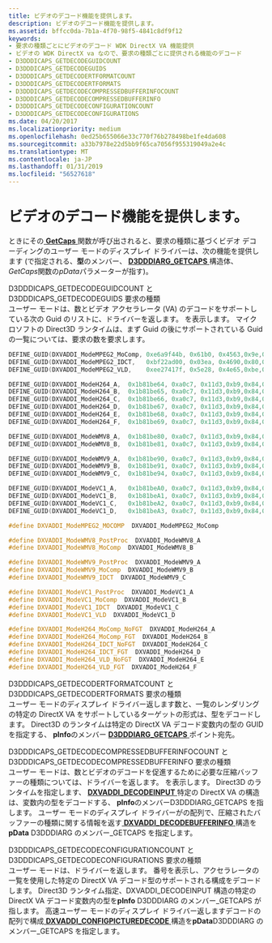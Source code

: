 ```yaml
---
title: ビデオのデコード機能を提供します。
description: ビデオのデコード機能を提供します。
ms.assetid: bffcc0da-7b1a-4f70-98f5-4841c8df9f12
keywords:
- 要求の種類ごとにビデオのデコード WDK DirectX VA 機能提供
- ビデオの WDK DirectX va なので、要求の種類ごとに提供される機能のデコード
- D3DDDICAPS_GETDECODEGUIDCOUNT
- D3DDDICAPS_GETDECODEGUIDS
- D3DDDICAPS_GETDECODERTFORMATCOUNT
- D3DDDICAPS_GETDECODERTFORMATS
- D3DDDICAPS_GETDECODECOMPRESSEDBUFFERINFOCOUNT
- D3DDDICAPS_GETDECODECOMPRESSEDBUFFERINFO
- D3DDDICAPS_GETDECODECONFIGURATIONCOUNT
- D3DDDICAPS_GETDECODECONFIGURATIONS
ms.date: 04/20/2017
ms.localizationpriority: medium
ms.openlocfilehash: 0ed25b655066e33c770f76b278498be1fe4da608
ms.sourcegitcommit: a33b7978e22d5bb9f65ca7056f955319049a2e4c
ms.translationtype: MT
ms.contentlocale: ja-JP
ms.lasthandoff: 01/31/2019
ms.locfileid: "56527618"
---
```

# <a name="providing-capabilities-for-video-decoding"></a>ビデオのデコード機能を提供します。


ときにその[ **GetCaps** ](https://msdn.microsoft.com/library/windows/hardware/ff566762)関数が呼び出されると、要求の種類に基づくビデオ デコーディングのユーザー モードのディスプレイ ドライバーは、次の機能を提供します (で指定される、**型**のメンバー、 [ **D3DDDIARG\_GETCAPS** ](https://msdn.microsoft.com/library/windows/hardware/ff543148)構造体、 *GetCaps*関数の*pData*パラメーターが指す)。

<span id="D3DDDICAPS_GETDECODEGUIDCOUNT_and_D3DDDICAPS_GETDECODEGUIDS_request_types"></span><span id="d3dddicaps_getdecodeguidcount_and_d3dddicaps_getdecodeguids_request_types"></span><span id="D3DDDICAPS_GETDECODEGUIDCOUNT_AND_D3DDDICAPS_GETDECODEGUIDS_REQUEST_TYPES"></span>D3DDDICAPS\_GETDECODEGUIDCOUNT と D3DDDICAPS\_GETDECODEGUIDS 要求の種類  
ユーザー モードは、数とビデオ アクセラレータ (VA) のデコードをサポートしている次の Guid のリストに、ドライバーを返します。 を表示します。 マイクロソフトの Direct3D ランタイムは、まず Guid の後にサポートされている Guid の一覧については、要求の数を要求します。

```cpp
DEFINE_GUID(DXVADDI_ModeMPEG2_MoComp, 0xe6a9f44b, 0x61b0, 0x4563,0x9e,0xa4,0x63,0xd2,0xa3,0xc6,0xfe,0x66);
DEFINE_GUID(DXVADDI_ModeMPEG2_IDCT,   0xbf22ad00, 0x03ea, 0x4690,0x80,0x77,0x47,0x33,0x46,0x20,0x9b,0x7e);
DEFINE_GUID(DXVADDI_ModeMPEG2_VLD,    0xee27417f, 0x5e28, 0x4e65,0xbe,0xea,0x1d,0x26,0xb5,0x08,0xad,0xc9);

DEFINE_GUID(DXVADDI_ModeH264_A,  0x1b81be64, 0xa0c7, 0x11d3,0xb9,0x84,0x00,0xc0,0x4f,0x2e,0x73,0xc5);
DEFINE_GUID(DXVADDI_ModeH264_B,  0x1b81be65, 0xa0c7, 0x11d3,0xb9,0x84,0x00,0xc0,0x4f,0x2e,0x73,0xc5);
DEFINE_GUID(DXVADDI_ModeH264_C,  0x1b81be66, 0xa0c7, 0x11d3,0xb9,0x84,0x00,0xc0,0x4f,0x2e,0x73,0xc5);
DEFINE_GUID(DXVADDI_ModeH264_D,  0x1b81be67, 0xa0c7, 0x11d3,0xb9,0x84,0x00,0xc0,0x4f,0x2e,0x73,0xc5);
DEFINE_GUID(DXVADDI_ModeH264_E,  0x1b81be68, 0xa0c7, 0x11d3,0xb9,0x84,0x00,0xc0,0x4f,0x2e,0x73,0xc5);
DEFINE_GUID(DXVADDI_ModeH264_F,  0x1b81be69, 0xa0c7, 0x11d3,0xb9,0x84,0x00,0xc0,0x4f,0x2e,0x73,0xc5);

DEFINE_GUID(DXVADDI_ModeWMV8_A,  0x1b81be80, 0xa0c7, 0x11d3,0xb9,0x84,0x00,0xc0,0x4f,0x2e,0x73,0xc5);
DEFINE_GUID(DXVADDI_ModeWMV8_B,  0x1b81be81, 0xa0c7, 0x11d3,0xb9,0x84,0x00,0xc0,0x4f,0x2e,0x73,0xc5);

DEFINE_GUID(DXVADDI_ModeWMV9_A,  0x1b81be90, 0xa0c7, 0x11d3,0xb9,0x84,0x00,0xc0,0x4f,0x2e,0x73,0xc5);
DEFINE_GUID(DXVADDI_ModeWMV9_B,  0x1b81be91, 0xa0c7, 0x11d3,0xb9,0x84,0x00,0xc0,0x4f,0x2e,0x73,0xc5);
DEFINE_GUID(DXVADDI_ModeWMV9_C,  0x1b81be94, 0xa0c7, 0x11d3,0xb9,0x84,0x00,0xc0,0x4f,0x2e,0x73,0xc5);

DEFINE_GUID(DXVADDI_ModeVC1_A,   0x1b81beA0, 0xa0c7, 0x11d3,0xb9,0x84,0x00,0xc0,0x4f,0x2e,0x73,0xc5);
DEFINE_GUID(DXVADDI_ModeVC1_B,   0x1b81beA1, 0xa0c7, 0x11d3,0xb9,0x84,0x00,0xc0,0x4f,0x2e,0x73,0xc5);
DEFINE_GUID(DXVADDI_ModeVC1_C,   0x1b81beA2, 0xa0c7, 0x11d3,0xb9,0x84,0x00,0xc0,0x4f,0x2e,0x73,0xc5);
DEFINE_GUID(DXVADDI_ModeVC1_D,   0x1b81beA3, 0xa0c7, 0x11d3,0xb9,0x84,0x00,0xc0,0x4f,0x2e,0x73,0xc5);

#define DXVADDI_ModeMPEG2_MOCOMP  DXVADDI_ModeMPEG2_MoComp

#define DXVADDI_ModeWMV8_PostProc  DXVADDI_ModeWMV8_A
#define DXVADDI_ModeWMV8_MoComp  DXVADDI_ModeWMV8_B

#define DXVADDI_ModeWMV9_PostProc  DXVADDI_ModeWMV9_A
#define DXVADDI_ModeWMV9_MoComp  DXVADDI_ModeWMV9_B
#define DXVADDI_ModeWMV9_IDCT  DXVADDI_ModeWMV9_C

#define DXVADDI_ModeVC1_PostProc  DXVADDI_ModeVC1_A
#define DXVADDI_ModeVC1_MoComp  DXVADDI_ModeVC1_B
#define DXVADDI_ModeVC1_IDCT  DXVADDI_ModeVC1_C
#define DXVADDI_ModeVC1_VLD  DXVADDI_ModeVC1_D

#define DXVADDI_ModeH264_MoComp_NoFGT  DXVADDI_ModeH264_A
#define DXVADDI_ModeH264_MoComp_FGT  DXVADDI_ModeH264_B
#define DXVADDI_ModeH264_IDCT_NoFGT  DXVADDI_ModeH264_C
#define DXVADDI_ModeH264_IDCT_FGT  DXVADDI_ModeH264_D
#define DXVADDI_ModeH264_VLD_NoFGT  DXVADDI_ModeH264_E
#define DXVADDI_ModeH264_VLD_FGT  DXVADDI_ModeH264_F
```

<span id="D3DDDICAPS_GETDECODERTFORMATCOUNT_and_D3DDDICAPS_GETDECODERTFORMATS_request_types"></span><span id="d3dddicaps_getdecodertformatcount_and_d3dddicaps_getdecodertformats_request_types"></span><span id="D3DDDICAPS_GETDECODERTFORMATCOUNT_AND_D3DDDICAPS_GETDECODERTFORMATS_REQUEST_TYPES"></span>D3DDDICAPS\_GETDECODERTFORMATCOUNT と D3DDDICAPS\_GETDECODERTFORMATS 要求の種類  
ユーザー モードのディスプレイ ドライバー返します数と、一覧のレンダリングの特定の DirectX VA をサポートしているターゲットの形式は、型をデコードします。 Direct3D のランタイムは特定の DirectX VA デコード変数内の型の GUID を指定する、 **pInfo**のメンバー [ **D3DDDIARG\_GETCAPS** ](https://msdn.microsoft.com/library/windows/hardware/ff543148)ポイント宛先。

<span id="D3DDDICAPS_GETDECODECOMPRESSEDBUFFERINFOCOUNT_and_D3DDDICAPS_GETDECODECOMPRESSEDBUFFERINFO_request_types"></span><span id="d3dddicaps_getdecodecompressedbufferinfocount_and_d3dddicaps_getdecodecompressedbufferinfo_request_types"></span><span id="D3DDDICAPS_GETDECODECOMPRESSEDBUFFERINFOCOUNT_AND_D3DDDICAPS_GETDECODECOMPRESSEDBUFFERINFO_REQUEST_TYPES"></span>D3DDDICAPS\_GETDECODECOMPRESSEDBUFFERINFOCOUNT と D3DDDICAPS\_GETDECODECOMPRESSEDBUFFERINFO 要求の種類  
ユーザー モードは、数とビデオのデコードを促進するために必要な圧縮バッファーの種類については、ドライバーを返します。 を表示します。 Direct3D のランタイムを指定します、 [ **DXVADDI\_DECODEINPUT** ](https://msdn.microsoft.com/library/windows/hardware/ff562903)特定の DirectX VA の構造は、変数内の型をデコードする、 **pInfo**のメンバーD3DDDIARG\_GETCAPS を指します。 ユーザー モードのディスプレイ ドライバーがの配列で、圧縮されたバッファーの種類に関する情報を返す[ **DXVADDI\_DECODEBUFFERINFO** ](https://msdn.microsoft.com/library/windows/hardware/ff562900)構造を**pData** D3DDDIARG のメンバー\_GETCAPS を指定します。

<span id="D3DDDICAPS_GETDECODECONFIGURATIONCOUNT_and_D3DDDICAPS_GETDECODECONFIGURATIONS_request_types"></span><span id="d3dddicaps_getdecodeconfigurationcount_and_d3dddicaps_getdecodeconfigurations_request_types"></span><span id="D3DDDICAPS_GETDECODECONFIGURATIONCOUNT_AND_D3DDDICAPS_GETDECODECONFIGURATIONS_REQUEST_TYPES"></span>D3DDDICAPS\_GETDECODECONFIGURATIONCOUNT と D3DDDICAPS\_GETDECODECONFIGURATIONS 要求の種類  
ユーザー モードは、ドライバーを返します。 番号を表示し、アクセラレータの一覧を使用した特定の DirectX VA デコード型のサポートされる構成をデコードします。 Direct3D ランタイム指定、DXVADDI\_DECODEINPUT 構造の特定の DirectX VA デコード変数内の型を**pInfo** D3DDDIARG のメンバー\_GETCAPS が指します。 高速ユーザー モードのディスプレイ ドライバー返しますデコードの配列で構成[ **DXVADDI\_CONFIGPICTUREDECODE** ](https://msdn.microsoft.com/library/windows/hardware/ff562894)構造を**pData**D3DDDIARG のメンバー\_GETCAPS を指定します。

 

 





